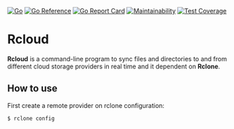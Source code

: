 [![Go](https://github.com/anotherhope/rcloud/actions/workflows/go.yml/badge.svg)](https://github.com/anotherhope/rcloud/actions/workflows/go.yml)
[![Go Reference](https://pkg.go.dev/badge/github.com/anotherhope/rcloud.svg)](https://pkg.go.dev/github.com/anotherhope/rcloud) [![Go Report Card](https://goreportcard.com/badge/github.com/anotherhope/rcloud)](https://goreportcard.com/report/github.com/anotherhope/rcloud)
[![Maintainability](https://api.codeclimate.com/v1/badges/d5102bdf5504b9ce56ce/maintainability)](https://codeclimate.com/github/anotherhope/rcloud/maintainability)
[![Test Coverage](https://api.codeclimate.com/v1/badges/d5102bdf5504b9ce56ce/test_coverage)](https://codeclimate.com/github/anotherhope/rcloud/test_coverage)

# Rcloud

**Rcloud** is a command-line program to sync files and directories to and from different cloud storage providers in real time and it dependent on **Rclone**.

## How to use

First create a remote provider on rclone configuration:

```
$ rclone config
```
